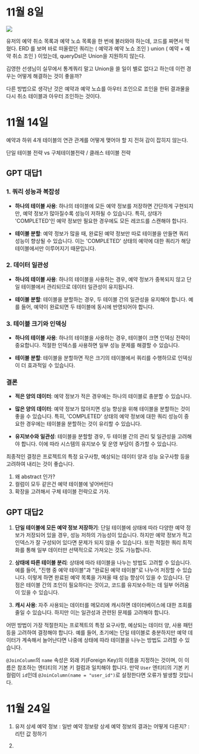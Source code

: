 # 11월 8일

![](https://i.imgur.com/ttjlaIR.png)

유저의 예약 취소 목록과 예약 노쇼 목록을 한 번에 불러와야 하는데, 코드를 짜면서 막혔다. 
ERD 를 보며 바로 떠올렸던 쿼리는 ( 예약과 예약 노쇼 조인 ) union ( 예약 + 예약 취소 조인 ) 이었는데, queryDsl은 Union을 지원하지 않는다. 

김영한 선생님이 실무에서 통계쿼리 말고 Union을 쓸 일이 별로 없다고 하는데 이런 경우는 어떻게 해결하는 것이 좋을까? 

다른 방법으로 생각난 것은 예약과 예약 노쇼를 아우터 조인으로 조인을 한뒤 결과물을 다시 취소 테이블과 아우터 조인하는 것이다. 
# 11월 14일 

예약과 하위 4개 테이블의 연관 관계를 어떻게 맺어야 할 지 전혀 감이 잡히지 않는다. 

단일 테이블 전략 vs 구체테이블전략 / 클래스 테이블 전략 

##  GPT 대답1 
### 1. **쿼리 성능과 복잡성**

- **하나의 테이블 사용**: 하나의 테이블에 모든 예약 정보를 저장하면 간단하게 구현되지만, 예약 정보가 많아질수록 성능이 저하될 수 있습니다. 특히, 상태가 'COMPLETED'인 예약 정보만 필요한 경우에도 모든 레코드를 스캔해야 합니다.
    
- **테이블 분할**: 예약 정보가 많을 때, 완료된 예약 정보만 따로 테이블을 만들면 쿼리 성능이 향상될 수 있습니다. 이는 'COMPLETED' 상태의 예약에 대한 쿼리가 해당 테이블에서만 이루어지기 때문입니다.
    

### 2. **데이터 일관성**

- **하나의 테이블 사용**: 하나의 테이블을 사용하는 경우, 예약 정보가 중복되지 않고 단일 테이블에서 관리되므로 데이터 일관성이 유지됩니다.
    
- **테이블 분할**: 테이블을 분할하는 경우, 두 테이블 간의 일관성을 유지해야 합니다. 예를 들어, 예약이 완료되면 두 테이블에 동시에 반영되어야 합니다.
    

### 3. **테이블 크기와 인덱싱**

- **하나의 테이블 사용**: 하나의 테이블을 사용하는 경우, 테이블이 크면 인덱싱 전략이 중요합니다. 적절한 인덱스를 사용하면 일부 성능 문제를 해결할 수 있습니다.
    
- **테이블 분할**: 테이블을 분할하면 작은 크기의 테이블에서 쿼리를 수행하므로 인덱싱이 더 효과적일 수 있습니다.
    

### 결론

- **적은 양의 데이터**: 예약 정보가 적은 경우에는 하나의 테이블로 충분할 수 있습니다.
    
- **많은 양의 데이터**: 예약 정보가 많아지면 성능 향상을 위해 테이블을 분할하는 것이 좋을 수 있습니다. 특히, 'COMPLETED' 상태의 예약 정보에 대한 쿼리 성능이 중요한 경우에는 테이블을 분할하는 것이 유리할 수 있습니다.
    
- **유지보수와 일관성**: 테이블을 분할할 경우, 두 테이블 간의 관리 및 일관성을 고려해야 합니다. 이에 따라 시스템의 유지보수 및 운영 부담이 증가할 수 있습니다.
    

최종적인 결정은 프로젝트의 특정 요구사항, 예상되는 데이터 양과 성능 요구사항 등을 고려하여 내리는 것이 좋습니다.

1. 왜 abstract 인가?
2. 컬럼이 모두 같은건 예약 테이블에 넣어버린다 
3. 확장을 고려해서 구체 테이블 전략으로 가자. 





## GPT 대답2
1. **단일 테이블에 모든 예약 정보 저장하기**: 단일 테이블에 상태에 따라 다양한 예약 정보가 저장되어 있을 경우, 성능 저하의 가능성이 있습니다. 하지만 예약 정보가 적고 인덱스가 잘 구성되어 있다면 문제가 되지 않을 수 있습니다. 또한 적절한 쿼리 최적화를 통해 일부 데이터만 선택적으로 가져오는 것도 가능합니다.
    
2. **상태에 따른 테이블 분리**: 상태에 따라 테이블을 나누는 방법도 고려할 수 있습니다. 예를 들어, "진행 중 예약 테이블"과 "완료된 예약 테이블"로 나누어 저장할 수 있습니다. 이렇게 하면 완료된 예약 목록을 가져올 때 성능 향상이 있을 수 있습니다. 단점은 테이블 간의 조인이 필요하다는 것이고, 코드를 유지보수하는 데 일부 어려움이 있을 수 있습니다.
    
3. **캐시 사용**: 자주 사용되는 데이터를 메모리에 캐시하면 데이터베이스에 대한 조회를 줄일 수 있습니다. 하지만 이는 일관성과 관련된 문제를 고려해야 합니다.
    

어떤 방법이 가장 적절한지는 프로젝트의 특정 요구사항, 예상되는 데이터 양, 사용 패턴 등을 고려하여 결정해야 합니다. 예를 들어, 초기에는 단일 테이블로 충분하지만 예약 데이터가 계속해서 늘어난다면 나중에 상태에 따라 테이블을 나누는 방법도 고려할 수 있습니다.




`@JoinColumn`의 `name` 속성은 외래 키(Foreign Key)의 이름을 지정하는 것이며, 이 이름은 참조하는 엔티티의 기본 키 컬럼과 일치해야 합니다. 만약 `User` 엔티티의 기본 키 컬럼이 `id`인데 `@JoinColumn(name = "user_id")`로 설정한다면 오류가 발생할 것입니다.
# 11월 24일 

1. 유저 상세 예약 정보 
   : 일반 예약 정보랑 상세 예약 정보의 결과는 어떻게 다른지? 
   : 리턴 값 정하기 
   
2. 